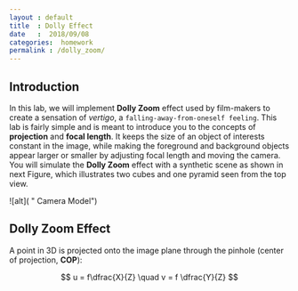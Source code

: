 ```yaml
---
layout : default
title  : Dolly Effect
date   :  2018/09/08  
categories:  homework
permalink : /dolly_zoom/
---
```



## Introduction ##

In this lab, we will implement **Dolly Zoom** effect used by film-makers to create a sensation of *vertigo*, a `falling-away-from-oneself feeling`. This lab is fairly simple and is meant to introduce you to the concepts of **projection** and **focal length**. It keeps the size of an object of interests constant in the image, while making the foreground and background objects appear larger or smaller by adjusting focal length and moving the camera. You will simulate the **Dolly Zoom** effect with a synthetic scene as shown in next Figure, which illustrates two cubes and one pyramid seen from the top view.


![alt]( " Camera Model")

## Dolly Zoom Effect ##

A point in 3D is projected onto the image plane through the pinhole (center of projection, **COP**):

$$
u = f\dfrac{X}{Z} \quad v = f \dfrac{Y}{Z}
$$


